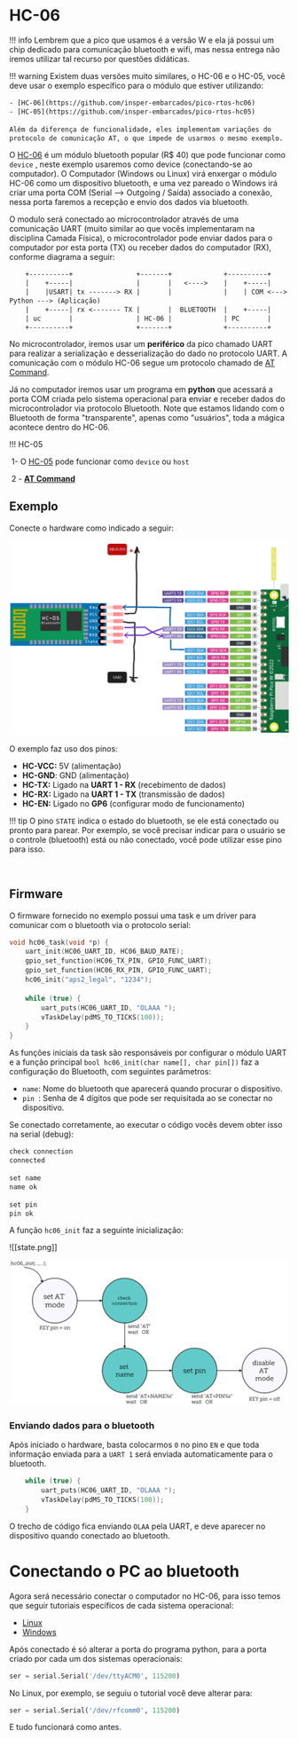 # HC-06

!!! info
    Lembrem que a pico que usamos é a versão W e ela já possui um chip dedicado para comunicação bluetooth e wifi, mas nessa entrega não iremos utilizar tal recurso por questões didáticas.

!!! warning
	Existem duas versões muito similares, o HC-06 e o HC-05, você deve usar o exemplo específico para o módulo que estiver utilizando:
	

	- [HC-06](https://github.com/insper-embarcados/pico-rtos-hc06)
	- [HC-05](https://github.com/insper-embarcados/pico-rtos-hc05)
	
	Além da diferença de funcionalidade, eles implementam variações do protocolo de comunicação AT, o que impede de usarmos o mesmo exemplo.

O  [HC-06](chrome-extension://efaidnbmnnnibpcajpcglclefindmkaj/https://www.olimex.com/Products/Components/RF/BLUETOOTH-SERIAL-HC-06/resources/hc06.pdf) é um módulo bluetooth popular (R$ 40) que pode funcionar como `device` , neste exemplo usaremos como device (conectando-se ao computador). O Computador (Windows ou Linux) virá enxergar o módulo HC-06 como um dispositivo bluetooth, e uma vez pareado o Windows irá criar uma porta COM (Serial --> Outgoing / Saída) associado a conexão, nessa porta faremos a recepção e envio dos dados via bluetooth.

O modulo será conectado ao microcontrolador através de uma comunicação UART (muito similar ao que vocês implementaram na disciplina Camada Física), o microcontrolador pode enviar dados para o computador por esta porta (TX) ou receber dados do computador (RX), conforme diagrama a seguir:

``` 
    +----------+           		+-------+             +----------+
    |    +-----|            	|       |   <---->    |    +-----|
    |    |USART| tx -------> RX |       |             |    | COM <---> Python ---> (Aplicação)
    |    +-----| rx <------- TX |       |  BLUETOOTH  |    +-----|
    | uc       |           		| HC-06 |             | PC       |
    +----------+            	+-------+             +----------+
```

No microcontrolador, iremos usar um **periférico** da pico chamado UART para realizar a serialização e desserialização do dado no protocolo UART. A comunicação com o módulo HC-06 segue um protocolo chamado de [AT Command](http://wiki.sunfounder.cc/images/7/7b/HC-06_AT_Commands_Reference.pdf).

Já no computador iremos usar um programa em **python** que acessará a porta COM criada pelo sistema operacional para enviar e receber dados do microcontrolador via protocolo Bluetooth. Note que estamos lidando com o Bluetooth de forma "transparente", apenas como "usuários", toda a mágica acontece dentro do HC-06.

!!! HC-05

​	1- O [HC-05](https://www.itead.cc/wiki/Serial_Port_Bluetooth_Module_(Master/Slave)_:_HC-05)  pode funcionar como `device` ou `host`

​	2 - [**AT Command**](https://www.itead.cc/wiki/Serial_Port_Bluetooth_Module_(Master/Slave)_:_HC-05)



## Exemplo

Conecte o hardware como indicado a seguir:

![](imgs/hc05/diagrama.png)

O exemplo faz uso dos pinos:

- **HC-VCC:** 5V (alimentação)
- **HC-GND**: GND (alimentação)
- **HC-TX:** Ligado na **UART 1 - RX** (recebimento de dados)
- **HC-RX:** Ligado na **UART 1 - TX** (transmissão de dados)
- **HC-EN:** Ligado no **GP6** (configurar modo de funcionamento)

!!! tip
	O pino `STATE` indica o estado do bluetooth, se ele está conectado ou pronto para parear. Por exemplo, se você precisar indicar para o usuário se o controle (bluetooth) está ou não conectado, você pode utilizar esse pino para isso.

​    

## Firmware

O firmware fornecido no exemplo possui uma task e um driver para comunicar com o bluetooth via o protocolo serial:

```c
void hc06_task(void *p) {
    uart_init(HC06_UART_ID, HC06_BAUD_RATE);
    gpio_set_function(HC06_TX_PIN, GPIO_FUNC_UART);
    gpio_set_function(HC06_RX_PIN, GPIO_FUNC_UART);
    hc06_init("aps2_legal", "1234");

    while (true) {
        uart_puts(HC06_UART_ID, "OLAAA ");
        vTaskDelay(pdMS_TO_TICKS(100));
    }
}
```

As funções iniciais da task são responsáveis por configurar o módulo UART e a função principal `bool hc06_init(char name[], char pin[])` faz a configuração do Bluetooth, com seguintes parâmetros:

- `name`: Nome do bluetooth que aparecerá quando procurar o dispositivo.
- `pin `: Senha de 4 dígitos que pode ser requisitada ao se conectar no dispositivo.

Se conectado corretamente, ao executar o código vocês devem obter isso na serial (debug):

```
check connection
connected

set name
name ok

set pin
pin ok
```

A função `hc06_init` faz a seguinte inicialização:

![[state.png]]

![](imgs/hc05/state.png)

### Enviando dados para o bluetooth

Após iniciado o hardware, basta colocarmos `0` no pino `EN` e que toda informação enviada para a `UART 1` será enviada automaticamente para o bluetooth.

```c
    while (true) {
        uart_puts(HC06_UART_ID, "OLAAA ");
        vTaskDelay(pdMS_TO_TICKS(100));
    }
```

O trecho de código fica enviando `OLAA` pela UART, e deve aparecer no dispositivo quando conectado ao bluetooth.

# Conectando o PC ao bluetooth

Agora será necessário conectar o computador no HC-06, para isso temos que seguir tutoriais específicos de cada sistema operacional:

- [Linux](https://marcqueiroz.wordpress.com/aventuras-com-arduino/configurando-hc-06-bluetooth-module-device-no-ubuntu-12-04/)
- [Windows]()

Após conectado é só alterar a porta do programa python, para a porta criado por cada um dos sistemas operacionais:

```python
ser = serial.Serial('/dev/ttyACM0', 115200)
```



No Linux, por exemplo, se seguiu o tutorial você deve alterar para:

```python
ser = serial.Serial('/dev/rfcomm0', 115200)
```

E tudo funcionará como antes.
